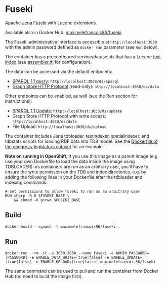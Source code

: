 # Fuseki

Apache [Jena Fuseki](https://jena.apache.org/documentation/fuseki2/index.html) with Lucene extensions.

Available also in Docker Hub: [maximelefrancois86/fuseki](https://hub.docker.com/r/maximelefrancois86/fuseki/).

The Fuseki administrative interface is accessible at `http://localhost:3030` with the admin password defined as `docker run` parameter (see `Run` below).

The container has a preconfigured service/dataset `ds` that has a Lucene [text index](https://jena.apache.org/documentation/query/text-query.html) (see [assembler.ttl](http://gitlab.emse.fr/saref/fuseki-server/blob/master/assembler.ttl) for configuration).

The data can be accessed via the default endpoints:
* [SPARQL 1.1 query](https://www.w3.org/TR/sparql11-query/): `http://localhost:3030/ds/sparql`
* [Graph Store HTTP Protocol](https://www.w3.org/TR/sparql11-http-rdf-update/) (read-only): `http://localhost:3030/ds/data`

Other endpoints can be enabled, as well (see the Run section for instructions):
* [SPARQL 1.1 Update](https://www.w3.org/TR/sparql11-update/): `http://localhost:3030/ds/update`
* Graph Store HTTP Protocol with write access: `http://localhost:3030/ds/data`
* File Upload: `http://localhost:3030/ds/upload`

The container includes Jena tdbloader, textindexer, spatialindexer, and tdbstats scripts for loading RDF data into TDB model. See the [Dockerfile of the congress-legislators dataset](https://github.com/SemanticComputing/congress-legislators/blob/master/Dockerfile) for an example.

**Note on running in OpenShift**, if you use this image as a parent image (e.g. use your own Dockerfile to load the data inside the image using TDBLOADER): as containers are run as an arbitrary user, you'll have to ensure the write permission on the TDB and index directories, e.g. by adding the following lines in your Dockerfile after the tdbloader and indexing commands:

```
# Set permissions to allow fuseki to run as an arbitrary user
RUN chgrp -R 0 $FUSEKI_BASE \
    && chmod -R g+rwX $FUSEKI_BASE
```

## Build

`docker build --squash -t maximelefrancois86/fuseki .`

## Run

`docker run --rm -it -p 3030:3030 --name fuseki -e ADMIN_PASSWORD=[PASSWORD] -e ENABLE_DATA_WRITE=[true|false] -e ENABLE_UPDATE=[true|false] -e ENABLE_UPLOAD=[true|false] maximelefrancois86/fuseki`

The same command can be used to pull and run the container from Docker Hub (no need to build the image first).
